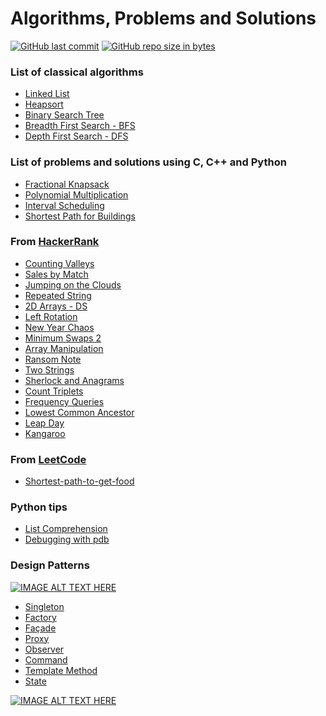 # Algorithms, Problems and Solutions

[![GitHub last commit](https://img.shields.io/github/last-commit/andrelbd1/algorithms.svg)](https://github.com/andrelbd1/algorithms) 
[![GitHub repo size in bytes](https://img.shields.io/github/repo-size/andrelbd1/algorithms.svg)](https://github.com/andrelbd1/algorithms) 


### List of classical algorithms

- [Linked List](solutions/linked-list/README.md)
- [Heapsort](solutions/heapsort/README.md)
- [Binary Search Tree](solutions/binary-search-tree/README.md)
- [Breadth First Search - BFS](solutions/breadth-first-search/README.md)
- [Depth First Search - DFS](solutions/depth-first-search/README.md)

### List of problems and solutions using C, C++ and Python

- [Fractional Knapsack](solutions/knapsack/README.md)
- [Polynomial Multiplication](solutions/polynomial-multiplication/README.md)
- [Interval Scheduling](solutions/interval-scheduling/README.md)
- [Shortest Path for Buildings](solutions/buildings/README.md)

### From [HackerRank](https://www.hackerrank.com/andrelbd1)

- [Counting Valleys](solutions/counting-valleys/README.md)
- [Sales by Match](solutions/sales-by-match/README.md)
- [Jumping on the Clouds](solutions/jumping-on-the-clouds/README.md)
- [Repeated String](solutions/repeated-string/README.md)
- [2D Arrays - DS](solutions/2d-arrays-ds/README.md)
- [Left Rotation](solutions/left-rotation/README.md)
- [New Year Chaos](solutions/new-year-chaos/README.md)
- [Minimum Swaps 2](solutions/minimum-swaps-2/README.md)
- [Array Manipulation](solutions/array-manipulation/README.md)
- [Ransom Note](solutions/ransom-note/README.md)
- [Two Strings](solutions/two-strings/README.md)
- [Sherlock and Anagrams](solutions/sherlock-and-anagrams/README.md)
- [Count Triplets](solutions/count-triplets/README.md)
- [Frequency Queries](solutions/frequency-queries/README.md)
- [Lowest Common Ancestor](solutions/lowest-common-ancestor/README.md)
- [Leap Day](solutions/leap-day/README.md)
- [Kangaroo](solutions/kangaroo/README.md)

### From [LeetCode](https://leetcode.com/andrelbd1/)

- [Shortest-path-to-get-food](solutions/shortest-path-to-get-food/README.md)

### Python tips

- [List Comprehension](https://htmlpreview.github.io/?https://github.com/andrelbd1/algorithms-practice/blob/master/python_utils/list_comprehension/list_comprehension.html)
- [Debugging with pdb](python_utils/pdb/README.md)

### Design Patterns
[![IMAGE ALT TEXT HERE](http://img.youtube.com/vi/Wr1-BynMIlE/1.jpg)](http://www.youtube.com/watch?v=Wr1-BynMIlE)

- [Singleton](design_patterns/singleton/README.md)
- [Factory](design_patterns/factory/README.md)
- [Façade](design_patterns/facade/README.md)
- [Proxy](design_patterns/proxy/README.md)
- [Observer](design_patterns/observer/README.md)
- [Command](design_patterns/command/README.md)
- [Template Method](design_patterns/template_method/README.md)
- [State](design_patterns/state/README.md)

[![IMAGE ALT TEXT HERE](http://img.youtube.com/vi/kVgVcsh45EI/1.jpg)](http://www.youtube.com/watch?v=kVgVcsh45EI)
